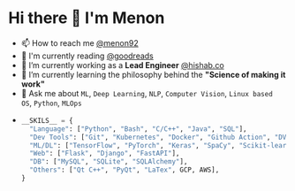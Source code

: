# Hi there 👋 I'm Menon
- 📫 How to reach me [@menon92](https://www.linkedin.com/in/menon92/)
- 📖 I'm currently reading [@goodreads](https://www.goodreads.com/user/show/39679705-mehadi-menon)
- 🔭 I’m currently working as a **Lead Engineer** [@hishab.co](https://hishab.co/about-us)
- 🌱 I’m currently learning the philosophy behind the **"Science of making it work"**
- 💬 Ask me about `ML`, `Deep Learning`, `NLP`, `Computer Vision`, `Linux based OS`, `Python`, `MLOps`
- ``` python
  __SKILS__ = {
    "Language": ["Python", "Bash", "C/C++", "Java", "SQL"],
    "Dev Tools": ["Git", "Kubernetes", "Docker", "Github Action", "DVC", "Linux", "Jira", "Lense", "ArgoCD", "Jenkins",],
    "ML/DL": ["TensorFlow", "PyTorch", "Keras", "SpaCy", "Scikit-learn"],
    "Web": ["Flask", "Django", "FastAPI"],
    "DB": ["MySQL", "SQLite", "SQLAlchemy"],
    "Others": ["Qt C++", "PyQt", "LaTex", GCP, AWS],
  }
  ```
